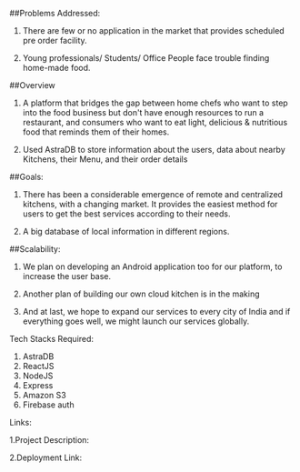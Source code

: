 ##Problems Addressed:

   1. There are few or no application in the market that provides scheduled pre order facility.
  
   2. Young professionals/ Students/ Office People face trouble finding home-made food.
  
##Overview

   1. A platform that bridges the gap between home chefs who want to step into the food business but don't have enough resources to run a restaurant, and consumers who want to eat      light, delicious & nutritious food that reminds them of their homes.
   
   2. Used AstraDB to store information about the users, data about nearby Kitchens, their Menu, and their order details
    
##Goals:

   1.  There has been a considerable emergence of remote and centralized kitchens, with a changing market. It provides the easiest method for users to get the best services according to their needs.

   2. A big database of local information in different regions.
   
##Scalability:

   1. We plan on developing an Android application too for our platform, to increase the user base.
    
   2. Another plan of building our own cloud kitchen is in the making
   
   3.  And at last, we hope to expand our services to every city of India and if everything goes well, we might launch our services globally.

Tech Stacks Required:

1. AstraDB
2. ReactJS
3. NodeJS
4. Express
5. Amazon S3
6. Firebase auth
 
Links:

1.Project Description:

2.Deployment Link:

